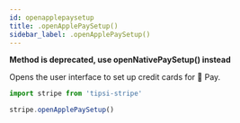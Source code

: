 ```yaml
---
id: openapplepaysetup
title: .openApplePaySetup()
sidebar_label: .openApplePaySetup()
---
```


__Method is deprecated, use openNativePaySetup() instead__

Opens the user interface to set up credit cards for  Pay.

```js
import stripe from 'tipsi-stripe'

stripe.openApplePaySetup()
```
